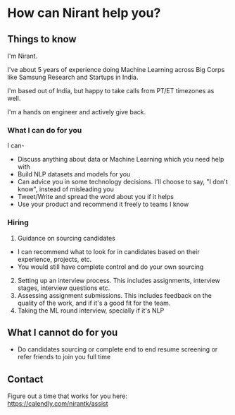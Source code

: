 # How can Nirant help you?

## Things to know
I'm Nirant. 

I've about 5 years of experience doing Machine Learning across Big Corps like Samsung Research and Startups in India. 

I'm based out of India, but happy to take calls from PT/ET timezones as well.

I'm a hands on engineer and actively give back.

### What I can do for you

I can-

- Discuss anything about data or Machine Learning which you need help with
- Build NLP datasets and models for you
- Can advice you in some technology decisions. I'll choose to say, "I don't know", instead of misleading you
- Tweet/Write and spread the word about you if it helps
- Use your product and recommend it freely to teams I know

### Hiring

1. Guidance on sourcing candidates
- I can recommend what to look for in candidates based on their experience, projects, etc.
- You would still have complete control and do your own sourcing
2. Setting up an interview process. This includes assignments, interview stages, interview questions etc.
3. Assessing assignment submissions. This includes feedback on the quality of the work, and if it's a good fit for the team.
4. Taking the ML round interview, specially if it's NLP

## What I cannot do for you

- Do candidates sourcing or complete end to end resume screening or refer friends to join you full time

## Contact

Figure out a time that works for you here: https://calendly.com/nirantk/assist 